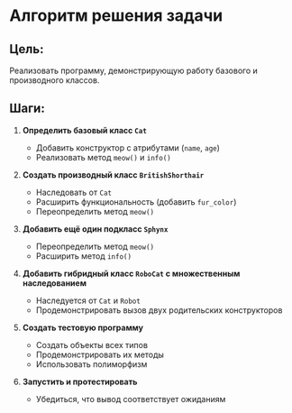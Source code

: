 # Алгоритм решения задачи

## Цель:
Реализовать программу, демонстрирующую работу базового и производного классов.

## Шаги:

1. **Определить базовый класс `Cat`**
   - Добавить конструктор с атрибутами (`name`, `age`)
   - Реализовать метод `meow()` и `info()`

2. **Создать производный класс `BritishShorthair`**
   - Наследовать от `Cat`
   - Расширить функциональность (добавить `fur_color`)
   - Переопределить метод `meow()`

3. **Добавить ещё один подкласс `Sphynx`**
   - Переопределить метод `meow()`
   - Расширить метод `info()`

4. **Добавить гибридный класс `RoboCat` с множественным наследованием**
   - Наследуется от `Cat` и `Robot`
   - Продемонстрировать вызов двух родительских конструкторов

5. **Создать тестовую программу**
   - Создать объекты всех типов
   - Продемонстрировать их методы
   - Использовать полиморфизм

6. **Запустить и протестировать**
   - Убедиться, что вывод соответствует ожиданиям
